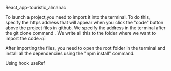 React_app-touristic_almanac

To launch a project,you need to </i>import it into the terminal. To do this, specify the https address that will appear when you click the "code" button above the project files in github. We specify the address in the terminal after the git clone command . We write all this to the folder where we want to import the code.</i

After importing the files, you need to open the root folder in the terminal and install all the dependencies using the "npm install" command.

Using hook useRef
